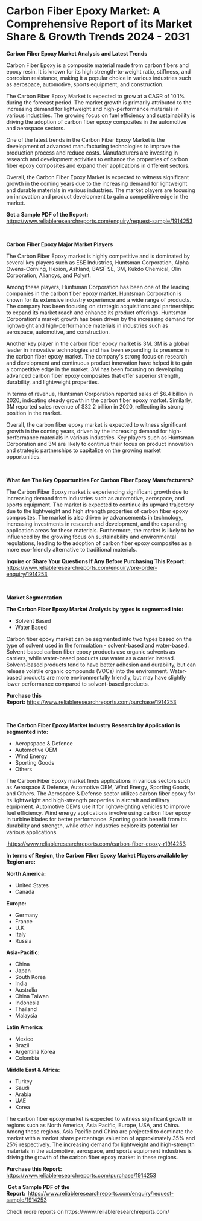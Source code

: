 <p><h1>Carbon Fiber Epoxy Market: A Comprehensive Report of its Market Share & Growth Trends 2024 - 2031</h1></p><p><strong>Carbon Fiber Epoxy Market Analysis and Latest Trends</strong></p>
<p><p>Carbon Fiber Epoxy is a composite material made from carbon fibers and epoxy resin. It is known for its high strength-to-weight ratio, stiffness, and corrosion resistance, making it a popular choice in various industries such as aerospace, automotive, sports equipment, and construction.</p><p>The Carbon Fiber Epoxy Market is expected to grow at a CAGR of 10.1% during the forecast period. The market growth is primarily attributed to the increasing demand for lightweight and high-performance materials in various industries. The growing focus on fuel efficiency and sustainability is driving the adoption of carbon fiber epoxy composites in the automotive and aerospace sectors.</p><p>One of the latest trends in the Carbon Fiber Epoxy Market is the development of advanced manufacturing technologies to improve the production process and reduce costs. Manufacturers are investing in research and development activities to enhance the properties of carbon fiber epoxy composites and expand their applications in different sectors.</p><p>Overall, the Carbon Fiber Epoxy Market is expected to witness significant growth in the coming years due to the increasing demand for lightweight and durable materials in various industries. The market players are focusing on innovation and product development to gain a competitive edge in the market.</p></p>
<p><strong>Get a Sample PDF of the Report:&nbsp;</strong> <a href="https://www.reliableresearchreports.com/enquiry/request-sample/1914253">https://www.reliableresearchreports.com/enquiry/request-sample/1914253</a></p>
<p>&nbsp;</p>
<p><strong>Carbon Fiber Epoxy Major Market Players</strong></p>
<p><p>The Carbon Fiber Epoxy market is highly competitive and is dominated by several key players such as ESE Industries, Huntsman Corporation, Alpha Owens-Corning, Hexion, Ashland, BASF SE, 3M, Kukdo Chemical, Olin Corporation, Aliancys, and Polynt.</p><p>Among these players, Huntsman Corporation has been one of the leading companies in the carbon fiber epoxy market. Huntsman Corporation is known for its extensive industry experience and a wide range of products. The company has been focusing on strategic acquisitions and partnerships to expand its market reach and enhance its product offerings. Huntsman Corporation's market growth has been driven by the increasing demand for lightweight and high-performance materials in industries such as aerospace, automotive, and construction.</p><p>Another key player in the carbon fiber epoxy market is 3M. 3M is a global leader in innovative technologies and has been expanding its presence in the carbon fiber epoxy market. The company's strong focus on research and development and continuous product innovation have helped it to gain a competitive edge in the market. 3M has been focusing on developing advanced carbon fiber epoxy composites that offer superior strength, durability, and lightweight properties.</p><p>In terms of revenue, Huntsman Corporation reported sales of $6.4 billion in 2020, indicating steady growth in the carbon fiber epoxy market. Similarly, 3M reported sales revenue of $32.2 billion in 2020, reflecting its strong position in the market.</p><p>Overall, the carbon fiber epoxy market is expected to witness significant growth in the coming years, driven by the increasing demand for high-performance materials in various industries. Key players such as Huntsman Corporation and 3M are likely to continue their focus on product innovation and strategic partnerships to capitalize on the growing market opportunities.</p></p>
<p>&nbsp;</p>
<p><strong>What Are The Key Opportunities For Carbon Fiber Epoxy Manufacturers?</strong></p>
<p><p>The Carbon Fiber Epoxy market is experiencing significant growth due to increasing demand from industries such as automotive, aerospace, and sports equipment. The market is expected to continue its upward trajectory due to the lightweight and high strength properties of carbon fiber epoxy composites. The market is also driven by advancements in technology, increasing investments in research and development, and the expanding application areas for these materials. Furthermore, the market is likely to be influenced by the growing focus on sustainability and environmental regulations, leading to the adoption of carbon fiber epoxy composites as a more eco-friendly alternative to traditional materials.</p></p>
<p><strong>Inquire or Share Your Questions If Any Before Purchasing This Report:</strong> <a href="https://www.reliableresearchreports.com/enquiry/pre-order-enquiry/1914253">https://www.reliableresearchreports.com/enquiry/pre-order-enquiry/1914253</a></p>
<p>&nbsp;</p>
<p><strong>Market Segmentation</strong></p>
<p><strong>The Carbon Fiber Epoxy Market Analysis by types is segmented into:</strong></p>
<p><ul><li>Solvent Based</li><li>Water Based</li></ul></p>
<p><p>Carbon fiber epoxy market can be segmented into two types based on the type of solvent used in the formulation - solvent-based and water-based. Solvent-based carbon fiber epoxy products use organic solvents as carriers, while water-based products use water as a carrier instead. Solvent-based products tend to have better adhesion and durability, but can release volatile organic compounds (VOCs) into the environment. Water-based products are more environmentally friendly, but may have slightly lower performance compared to solvent-based products.</p></p>
<p><strong>Purchase this Report:&nbsp;</strong><a href="https://www.reliableresearchreports.com/purchase/1914253">https://www.reliableresearchreports.com/purchase/1914253</a></p>
<p>&nbsp;</p>
<p><strong>The Carbon Fiber Epoxy Market Industry Research by Application is segmented into:</strong></p>
<p><ul><li>Aeropspace & Defence</li><li>Automotive OEM</li><li>Wind Energy</li><li>Sporting Goods</li><li>Others</li></ul></p>
<p><p>The Carbon Fiber Epoxy market finds applications in various sectors such as Aerospace & Defense, Automotive OEM, Wind Energy, Sporting Goods, and Others. The Aerospace & Defense sector utilizes carbon fiber epoxy for its lightweight and high-strength properties in aircraft and military equipment. Automotive OEMs use it for lightweighting vehicles to improve fuel efficiency. Wind energy applications involve using carbon fiber epoxy in turbine blades for better performance. Sporting goods benefit from its durability and strength, while other industries explore its potential for various applications.</p></p>
<p><a href="https://www.reliableresearchreports.com/carbon-fiber-epoxy-r1914253">&nbsp;https://www.reliableresearchreports.com/carbon-fiber-epoxy-r1914253</a></p>
<p><strong>In terms of Region, the Carbon Fiber Epoxy Market Players available by Region are:</strong></p>
<p>
    <p> <strong> North America: </strong>
        <ul>
            <li>United States</li>
            <li>Canada</li>
        </ul>
        </p> 
    <p> <strong> Europe: </strong>
        <ul>
            <li>Germany</li>
            <li>France</li>
            <li>U.K.</li>
            <li>Italy</li>
            <li>Russia</li>
        </ul>
        </p> 
    <p> <strong> Asia-Pacific: </strong>
        <ul>
            <li>China</li>
            <li>Japan</li>
            <li>South Korea</li>
            <li>India</li>
            <li>Australia</li>
            <li>China Taiwan</li>
            <li>Indonesia</li>
            <li>Thailand</li>
            <li>Malaysia</li>
        </ul>
        </p> 
    <p> <strong> Latin America: </strong>
        <ul>
            <li>Mexico</li>
            <li>Brazil</li>
            <li>Argentina Korea</li>
            <li>Colombia</li>
        </ul>
        </p> 
    <p> <strong> Middle East & Africa: </strong>
        <ul>
            <li>Turkey</li>
            <li>Saudi</li>
            <li>Arabia</li>
            <li>UAE</li>
            <li>Korea</li>
        </ul>
    </p>
    </p>
<p><p>The carbon fiber epoxy market is expected to witness significant growth in regions such as North America, Asia Pacific, Europe, USA, and China. Among these regions, Asia Pacific and China are projected to dominate the market with a market share percentage valuation of approximately 35% and 25% respectively. The increasing demand for lightweight and high-strength materials in the automotive, aerospace, and sports equipment industries is driving the growth of the carbon fiber epoxy market in these regions.</p></p>
<p><strong>Purchase this Report: </strong><a href="https://www.reliableresearchreports.com/purchase/1914253">https://www.reliableresearchreports.com/purchase/1914253</a></p>
<p>&nbsp;<strong>Get a Sample PDF of the Report:&nbsp;&nbsp;</strong><a href="https://www.reliableresearchreports.com/enquiry/request-sample/1914253">https://www.reliableresearchreports.com/enquiry/request-sample/1914253</a></p>
<p><strong></strong></p>
<p>Check more reports on https://www.reliableresearchreports.com/</p>